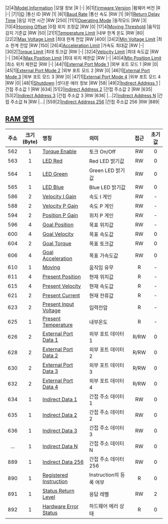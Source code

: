 |2|4|[Model Information](#model-information)          |모델 정보                           |R  |-|
|6|1|[Firmware Version](#firmware-version)            |펌웨어 버전                         |R  |-|
|7|1|[ID](#id)                                        |통신 ID                             |RW |1|
|8|1|[Baud Rate](#baud-rate)                          |통신 속도                          |RW |1|
|9|1|[Return Delay Time](#return-delay-time)          |응답 지연 시간                      |RW |250|
|11|1|[Operating Mode](#operating-mode)               |동작모드                           |RW |3|
|13|4|[Homing Offset](#homing-offset)                 |0점 위치 조정값                     |RW |0|
|17|4|[Moving Threshold](#moving-threshold)           |윰직임 감지 기준값                  |RW |50|
|21|1|[Temperature Limit](#temperature-limit)         |내부 한계 온도                     |RW |80|
|22|2|[Max Voltage Limit](#max-voltage-limit)         |최대 한계 전압                     |RW |400|
|24|2|[Min Voltage Limit](#min-voltage-limit)         |최소 한계 전압                     |RW |150|
|26|4|[Acceleration Limit](#acceleration-limit)       |가속도 최대값                      |RW |-|
|30|2|[Torque Limit](#torque-limit)                   |최대 토크값                        |RW |-|
|32|4|[Velocity Limit](#velocity-limit)               |최대 속도값                        |RW |-|
|36|4|[Max Position Limit](#max-position-limit)       |최대 위치 제한값                   |RW |-|
|40|4|[Min Position Limit](#min-position-limit)       |최소 위치 제한값                   |RW |-|
|44|1|[External Port Mode 1](#external-port-mode)     |외부 포트 모드 1                     |RW |0|
|45|1|[External Port Mode 2](#external-port-mode)     |외부 포트 모드 2                     |RW |0|
|46|1|[External Port Mode 3](#external-port-mode)     |외부 포트 모드 3                     |RW |0|
|47|1|[External Port Mode 4](#external-port-mode)     |외부 포트 모드 4                     |RW |0|
|48|1|[Shutdown](#shutdown)                           |셧다운 에러 정보                     |RW |58|
|49|2|[Indirect Address 1](#indirect-address)         |간접 주소값 1                       |RW |634|
|51|2|[Indirect Address 2](#indirect-address)         |간접 주소값 2                       |RW |635|
|53|2|[Indirect Address 3](#indirect-address)         |간접 주소값 3                       |RW |636|
|...|2|[Indirect Address N](#indirect-address)        |간접 주소값 N                       |RW |...|
|559|2|[Indirect Address 256](#indirect-address)      |간접 주소값 256                     |RW |889|


## [RAM 영역](#ram-영역)

| 주소     | 크기<br />(Byte)     | 명칭     | 의미     | 접근     | 초기값     |
| :-----: | :-------------: | :------------- | :------------- | :----: | :---: |
|562|1|[Torque Enable](#torque-enable)              |토크 On/Off                        |RW |0|
|563|1|[LED Red](#led-red)                          |Red LED 밝기값                    |RW |0|
|564|1|[LED Green](#led-green)                      |Green LED 밝기값                  |RW |0|
|565|1|[LED Blue](#led-blue)                        |Blue LED 밝기값                   |RW |0|
|586|2|[Velocity I Gain](#velocity-i-gain)          |속도 I 게인                         |RW |-|
|588|2|[Velocity P Gain](#velocity-p-gain)          |속도 P 게인                         |RW |-|
|594|2|[Position P Gain](#position-p-gain)          |위치 P 게인                         |RW |-|
|596|4|[Goal Position](#goal-position)              |목표 위치값                      |RW |-|
|600|4|[Goal Velocity](#goal-velocity)              |목표 속도값                      |RW |0|
|604|2|[Goal Torque](#goal-torque)                  |목표 토크값                       |RW |0|
|606|4|[Goal Acceleration](#goal-acceleration)      |목표 가속도값                  |RW |0|
|610|1|[Moving](#moving)                            |움직임 유무                            |R  |-|
|611|4|[Present Position](#present-position)        |현재 위치값                     |R  |-|
|615|4|[Present Velocity](#present-velocity)        |현재 속도값                     |R  |-|
|621|2|[Present Current](#present-current)          |현재 전류값                      |R  |-|
|623|2|[Present Input Voltage](#present-input-voltage)|입력전압                    |R  |-|
|625|1|[Present Temperature](#present-temperature)    |내부온도             |R  |-|
|626|2|[External Port Data 1](#external-port-data)  |외부 포트 데이터 1                       |R/RW|0|
|628|2|[External Port Data 2](#external-port-data)  |외부 포트 데이터 2                       |R/RW|0|
|630|2|[External Port Data 3](#external-port-data)  |외부 포트 데이터 3                       |R/RW|0|
|632|2|[External Port Data 4](#external-port-data)  |외부 포트 데이터 4                       |R/RW|0|
|634|1|[Indirect Data 1](#indirect-data)            |간접 주소 데이터 1                            |RW |0|
|635|1|[Indirect Data 2](#indirect-data)            |간접 주소 데이터 2                            |RW |0|
|636|1|[Indirect Data 3](#indirect-data)            |간접 주소 데이터 3                            |RW |0|
|...|1|[Indirect Data N](#indirect-data)            |간접 주소 데이터 N                            |RW |0|
|889|1|[Indirect Data 256](#indirect-data)          |간접 주소 데이터 256                          |RW |0|
|890|1|[Registered Instruction](#registered-instruction)|Instruction의 등록 여부         |R  |0|
|891|1|[Status Return Level](#status-return-level)   |응답 레벨             |RW |2|
|892|1|[Hardware Error Status](#hardware-error-status)  |하드웨어 에러 상태                  |R  |0|
